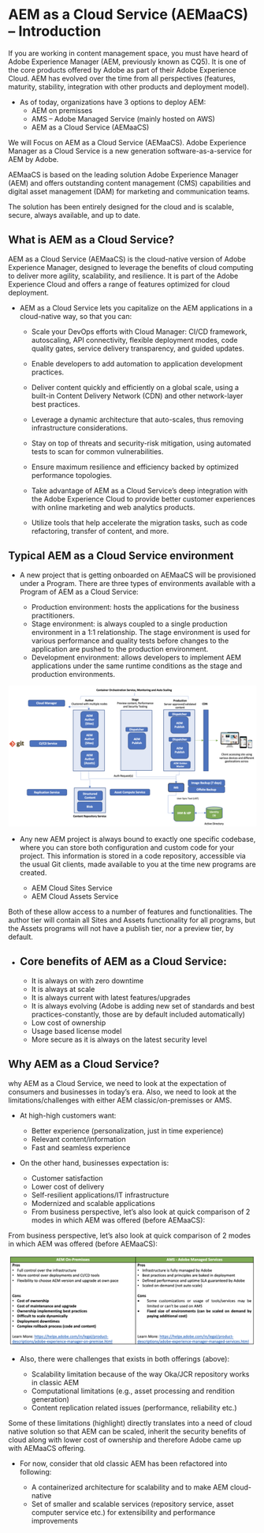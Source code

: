 # AEM as a Cloud Service (AEMaaCS) – Introduction

If you are working in content management space, you must have heard of Adobe Experience Manager (AEM, previously known as CQ5). It is one of the core products offered by Adobe as part of their Adobe Experience Cloud. AEM has evolved over the time from all perspectives (features, maturity, stability, integration with other products and deployment model).

-  As of today, organizations have 3 options to deploy AEM:
    - AEM on premisses
    - AMS – Adobe Managed Service (mainly hosted on AWS)
    - AEM as a Cloud Service (AEMaaCS) 


We will Focus on AEM as a Cloud Service (AEMaaCS). Adobe Experience Manager as a Cloud Service is a new generation software-as-a-service for AEM by Adobe.

AEMaaCS is based on the leading solution Adobe Experience Manager (AEM) and offers outstanding content management (CMS) capabilities and digital asset management (DAM) for marketing and communication teams.

The solution has been entirely designed for the cloud and is scalable, secure, always available, and up to date.

## What is AEM as a Cloud Service?

AEM as a Cloud Service (AEMaaCS) is the cloud-native version of Adobe Experience Manager, designed to leverage the benefits of cloud computing to deliver more agility, scalability, and resilience. It is part of the Adobe Experience Cloud and offers a range of features optimized for cloud deployment.

- AEM as a Cloud Service lets you capitalize on the AEM applications in a cloud-native way, so that you can:

    - Scale your DevOps efforts with Cloud Manager: CI/CD framework, autoscaling, API connectivity, flexible deployment modes, code quality gates, service delivery transparency, and guided updates.

    - Enable developers to add automation to application development practices.

    - Deliver content quickly and efficiently on a global scale, using a built-in Content Delivery Network (CDN) and other network-layer best practices.

    - Leverage a dynamic architecture that auto-scales, thus removing infrastructure considerations.

    - Stay on top of threats and security-risk mitigation, using automated tests to scan for common vulnerabilities.

    - Ensure maximum resilience and efficiency backed by optimized performance topologies.

    - Take advantage of AEM as a Cloud Service’s deep integration with the Adobe Experience Cloud to provide better customer experiences with online marketing and web analytics products.

    - Utilize tools that help accelerate the migration tasks, such as code refactoring, transfer of content, and more.



## Typical AEM as a Cloud Service environment

- A new project that is getting onboarded on AEMaaCS will be provisioned under a Program. There are three types of environments available with a Program of AEM as a Cloud Service:

    - Production environment: hosts the applications for the business practitioners.
    - Stage environment: is always coupled to a single production environment in a 1:1 relationship. The stage environment is used for various performance and quality tests before changes to the application are pushed to the production environment.
    - Development environment: allows developers to implement AEM applications under the same runtime conditions as the stage and production environments.

![AEM Cloud Service environment](./AEM%20Cloud.png)


- Any new AEM project is always bound to exactly one specific codebase, where you can store both configuration and custom code for your project. This information is stored in a code repository, accessible via the usual Git clients, made available to you at the time new programs are created.

    - AEM Cloud Sites Service
    - AEM Cloud Assets Service

Both of these allow access to a number of features and functionalities. The author tier will contain all Sites and Assets functionality for all programs, but the Assets programs will not have a publish tier, nor a preview tier, by default.

 

- ## Core benefits of AEM as a Cloud Service:

    - It is always on with zero downtime
    - It is always at scale
    - It is always current with latest features/upgrades
    - It is always evolving (Adobe is adding new set of standards and best practices-constantly, those are by default included automatically)
    - Low cost of ownership
    - Usage based license model
    - More secure as it is always on the latest security level

## Why AEM as a Cloud Service?

why AEM as a Cloud Service, we need to look at the expectation of consumers and businesses in today’s era. Also, we need to look at the limitations/challenges with either AEM classic/on-premisses or AMS.

 
- At high-high customers want:

    - Better experience (personalization, just in time experience)
    -  Relevant content/information
    - Fast and seamless experience

- On the other hand, businesses expectation is:

    - Customer satisfaction
    - Lower cost of delivery
    - Self-resilient applications/IT infrastructure
    - Modernized and scalable applications
    - From business perspective, let’s also look at quick comparison of 2 modes in which AEM was offered (before AEMaaCS):

From business perspective, let’s also look at quick comparison of 2 modes in which AEM was offered (before AEMaaCS):

![AEM Cloud Service environment](./AEM%20Cloud%202.png)

- Also, there were challenges that exists in both offerings (above):

    - Scalability limitation because of the way Oka/JCR repository works in classic AEM
    - Computational limitations (e.g., asset processing and rendition generation)
    - Content replication related issues (performance, reliability etc.) 

Some of these limitations (highlight) directly translates into a need of cloud native solution so that AEM can be scaled, inherit the security benefits of cloud along with lower cost of ownership and therefore Adobe came up with AEMaaCS offering.

- For now, consider that old classic AEM has been refactored into following:

    - A containerized architecture for scalability and to make AEM cloud-native
    - Set of smaller and scalable services (repository service, asset computer service etc.) for extensibility and performance improvements 
 